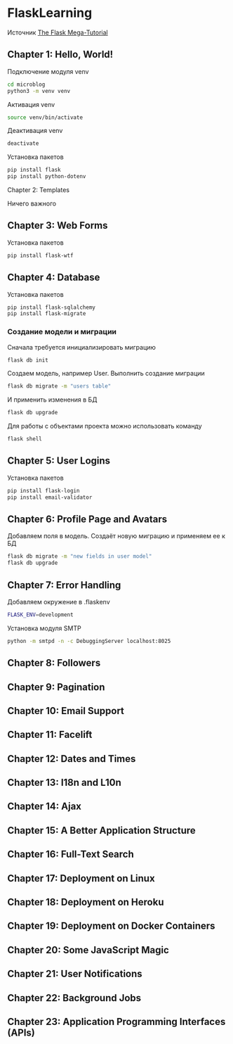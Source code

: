 FlaskLearning
==

Источник [The Flask Mega-Tutorial](https://blog.miguelgrinberg.com/post/the-flask-mega-tutorial-part-i-hello-world)

Chapter 1: Hello, World!
--

Подключение модуля venv

```bash
cd microblog
python3 -m venv venv
```

Активация venv

```bash
source venv/bin/activate
```

Деактивация venv

```bash
deactivate
```

Установка пакетов

```bash
pip install flask
pip install python-dotenv
```

Chapter 2: Templates

Ничего важного

Chapter 3: Web Forms
--

Установка пакетов

```bash
pip install flask-wtf
```

Chapter 4: Database
--

Установка пакетов

```bash
pip install flask-sqlalchemy
pip install flask-migrate
```

### Создание модели и миграции

Сначала требуется инициализировать миграцию

```bash
flask db init
```

Создаем модель, например User. Выполнить создание миграции

```bash
flask db migrate -m "users table"
```

И применить изменения в БД

```bash
flask db upgrade
```

Для работы с объектами проекта можно использовать команду

```bash
flask shell
```

Chapter 5: User Logins
--

Установка пакетов

```bash
pip install flask-login
pip install email-validator
```

Chapter 6: Profile Page and Avatars
--

Добавляем поля в модель. Создаёт новую миграцию и применяем ее к БД

```bash
flask db migrate -m "new fields in user model"
flask db upgrade
```

Chapter 7: Error Handling
--

Добавляем окружение в .flaskenv

```bash
FLASK_ENV=development
```

Установка модуля SMTP

```bash
python -m smtpd -n -c DebuggingServer localhost:8025
```

Chapter 8: Followers
--

Chapter 9: Pagination
--

Chapter 10: Email Support
--

Chapter 11: Facelift
--

Chapter 12: Dates and Times
--

Chapter 13: I18n and L10n
--

Chapter 14: Ajax
--

Chapter 15: A Better Application Structure
--

Chapter 16: Full-Text Search
--

Chapter 17: Deployment on Linux
--

Chapter 18: Deployment on Heroku
--

Chapter 19: Deployment on Docker Containers
--

Chapter 20: Some JavaScript Magic
--

Chapter 21: User Notifications
--

Chapter 22: Background Jobs
--

Chapter 23: Application Programming Interfaces (APIs)
--

